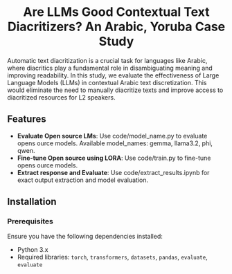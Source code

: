 <h1 align="center">
    <strong>Are LLMs Good Contextual Text Diacritizers? An Arabic, Yoruba Case Study</strong>
</h1>

<p> 
Automatic text diacritization is a crucial task for languages like Arabic, where diacritics play a fundamental role in disambiguating meaning and improving readability. In this study, we evaluate the effectiveness of Large Language Models (LLMs) in contextual Arabic text discretization. This would eliminate the need to manually diacritize texts and improve access to diacritized resources for L2 speakers.
</p>


## Features
- **Evaluate Open source LMs**: Use code/model_name.py to evaluate opens ource models. 
    Available model_names: gemma, llama3.2, phi, qwen.
- **Fine-tune Open source using LORA**: Use code/train.py to fine-tune opens ource models.
- **Extract response and Evaluate**: Use code/extract_results.ipynb for exact output extraction and model evaluation.

## Installation
### Prerequisites
Ensure you have the following dependencies installed:
- Python 3.x
- Required libraries: `torch`, `transformers`, `datasets`, `pandas`, `evaluate`, `evaluate`